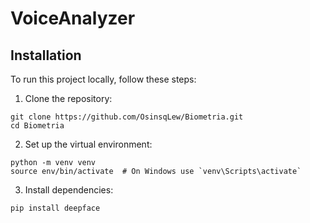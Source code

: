 # VoiceAnalyzer

## Installation

To run this project locally, follow these steps:

1. Clone the repository:
```
git clone https://github.com/OsinsqLew/Biometria.git
cd Biometria
```

2. Set up the virtual environment:
```
python -m venv venv
source env/bin/activate  # On Windows use `venv\Scripts\activate`
```

3. Install dependencies:
```
pip install deepface
```